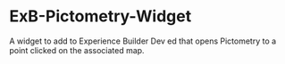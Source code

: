 # ExB-Pictometry-Widget
A widget to add to Experience Builder Dev ed that opens Pictometry to a point clicked on the associated map.
